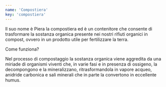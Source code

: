 ```yaml
---
name: 'Compostiera'
key: 'compostiera'
---
```


Il suo nome è Piera la compostiera ed è un contenitore che consente di
trasformare la sostanza organica presente nei nostri rifiuti organici in
compost, ovvero in un prodotto utile per fertilizzare la terra.

Come funziona?

Nel processo di compostaggio la sostanza organica viene aggredita da
una miriade di organismi viventi che, in varie fasi e in presenza di
ossigeno, la decompongono e la mineralizzano, ritrasformandola in vapore
acqueo, anidride carbonica e sali minerali che in parte la convertono in
eccellente humus.
